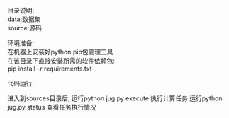 目录说明:  
data:数据集  
source:源码  

环境准备:  
在机器上安装好python,pip包管理工具  
在该目录下直接安装所需的软件依赖包:   
pip install -r requirements.txt  

代码运行:

进入到sources目录后,
运行python jug.py execute 执行计算任务
运行python jug.py status 查看任务执行情况  